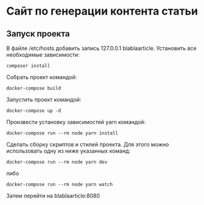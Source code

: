 # Сайт по генерации контента статьи #

## Запуск проекта ##

В файле /etc/hosts добавить запись 127.0.0.1 blablaarticle.
Установить все необходимые зависимости:

```
composer install
```

Собрать проект командой:

```
docker-compose build
```

Запустить проект командой:
```
docker-compose up -d
```

Произвести установку зависимостей yarn командой:
```
docker-compose run --rm node yarn install
```

Сделать сборку скриптов и стилей проекта. Для этого можно использовать одну из ниже указанных команд:
```
docker-compose run --rm node yarn dev
```
либо
```
docker-compose run --rm node yarn watch
```

Затем перейти на blablaarticle:8080